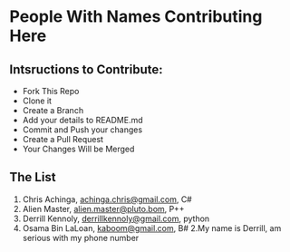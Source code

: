 # People With Names Contributing Here

## Intsructions to Contribute:

- Fork This Repo
- Clone it
- Create a Branch
- Add your details to README.md
- Commit and Push your changes
- Create a Pull Request
- Your Changes Will be Merged

## The List
<!-- are you serious with your phone? -->

1. Chris Achinga, achinga.chris@gmail.com, C#
2. Alien Master, alien.master@pluto.bom, P++
1. Derrill Kennoly, derrillkennoly@gmail.com, python
1. Osama Bin LaLoan, kaboom@gmail.com, B#
2.My name is Derrill, am serious with my phone number